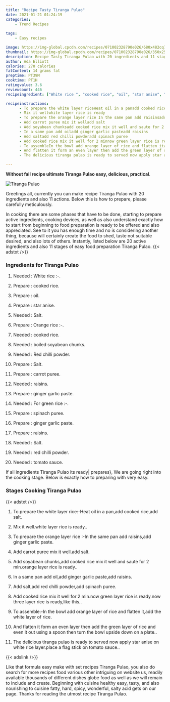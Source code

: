 ```yaml
---
title: "Recipe Tasty Tiranga Pulao"
date: 2021-01-21 01:24:19
categories:
    - Trend Recipes
    
tags:
    - Easy recipes

image: https://img-global.cpcdn.com/recipes/071002328790e026/680x482cq70/tiranga-pulao-recipe-main-photo.jpg
thumbnail: https://img-global.cpcdn.com/recipes/071002328790e026/350x250cq70/tiranga-pulao-recipe-main-photo.jpg
description: Recipe Tasty Tiranga Pulao with 20 ingredients and 11 stages of easy cooking.
author: Ada Elliott
calories: 270 calories
fatContent: 14 grams fat
preptime: PT39M
cooktime: PT1H
ratingvalue: 3.6
reviewcount: 446
recipeingredient: ["White rice ", "cooked rice", "oil", "star anise", "Salt", "Orange rice ", "cooked rice", "boiled soyabean chunks", "Red chilli powder", "Salt", "carrot puree", "raisins", "ginger garlic paste", "For green rice ", "spinach puree", "ginger garlic paste", "raisins", "Salt", "red chilli powder", "tomato sauce"]

recipeinstructions: 
      - To prepare the white layer riceHeat oil in a panadd cooked riceadd salt 
      - Mix it wellwhite layer rice is ready 
      - To prepare the orange layer rice In the same pan add raisinsadd ginger garlic paste 
      - Add carrot puree mix it welladd salt 
      - Add soyabean chunksadd cooked rice mix it well and saute for 2 minorange layer rice is ready 
      - In a same pan add oiladd ginger garlic pasteadd raisins 
      - Add saltadd red chilli powderadd spinach puree 
      - Add cooked rice mix it well for 2 minnow green layer rice is readynow three layer rice is readylike this 
      - To assembleIn the bowl add orange layer of rice and flatten itadd the white layer of rice 
      - And flatten it form an even layer then add the green layer of rice and even it out using a spoon then turn the bowl upside down on a plate 
      - The delicious tiranga pulao is ready to served now apply star anise on white rice layerplace a flag stick on tomato sauce

---
```




**Without fail recipe ultimate Tiranga Pulao easy, delicious, practical**. 


![Tiranga Pulao](https://img-global.cpcdn.com/recipes/071002328790e026/680x482cq70/tiranga-pulao-recipe-main-photo.jpg "Tiranga Pulao")




Greetings all, currently you can make recipe Tiranga Pulao with 20 ingredients and also 11 actions. Below this is how to prepare, please carefully meticulously.

In cooking there are some phases that have to be done, starting to prepare active ingredients, cooking devices, as well as also understand exactly how to start from beginning to food preparation is ready to be offered and also appreciated. See to it you has enough time and no is considering another thing, because will certainly create the food to shed, taste not suitable desired, and also lots of others. Instantly, listed below are 20 active ingredients and also 11 stages of easy food preparation Tiranga Pulao.
{{< adstxt />}}

### Ingredients for Tiranga Pulao


1. Needed  : White rice :-.

1. Prepare  : cooked rice.

1. Prepare  : oil.

1. Prepare  : star anise.

1. Needed  : Salt.

1. Prepare  : Orange rice :-.

1. Needed  : cooked rice.

1. Needed  : boiled soyabean chunks.

1. Needed  : Red chilli powder.

1. Prepare  : Salt.

1. Prepare  : carrot puree.

1. Needed  : raisins.

1. Prepare  : ginger garlic paste.

1. Needed  : For green rice :-.

1. Prepare  : spinach puree.

1. Prepare  : ginger garlic paste.

1. Prepare  : raisins.

1. Needed  : Salt.

1. Needed  : red chilli powder.

1. Needed  : tomato sauce.



If all ingredients Tiranga Pulao its ready| prepares}, We are going right into the cooking stage. Below is exactly how to preparing with very easy.

### Stages Cooking Tiranga Pulao

{{< adstxt />}}


1. To prepare the white layer rice:-Heat oil in a pan,add cooked rice,add salt.



1. Mix it well.white layer rice is ready..



1. To prepare the orange layer rice :-In the same pan add raisins,add ginger garlic paste.



1. Add carrot puree mix it well.add salt.



1. Add soyabean chunks,add cooked rice mix it well and saute for 2 min.orange layer rice is ready..



1. In a same pan add oil,add ginger garlic paste,add raisins.



1. Add salt,add red chilli powder,add spinach puree.



1. Add cooked rice mix it well for 2 min.now green layer rice is ready.now three layer rice is ready,like this..



1. To assemble:-In the bowl add orange layer of rice and flatten it,add the white layer of rice.



1. And flatten it form an even layer then add the green layer of rice and even it out using a spoon then turn the bowl upside down on a plate..



1. The delicious tiranga pulao is ready to served now apply star anise on white rice layer.place a flag stick on tomato sauce..





{{< adslink />}}

Like that formula easy make with set recipes Tiranga Pulao, you also do search for more recipes food various other intriguing on website us, readily available thousands of different dishes globe food as well as we will remain to include and create. Beginning with cuisine healthy easy, tasty, and also nourishing to cuisine fatty, hard, spicy, wonderful, salty acid gets on our page. Thanks for reading the utmost recipe Tiranga Pulao.
